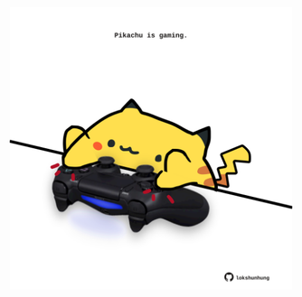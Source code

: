 <!-- built at 24/10/2024, 16:00:43 UTC -->
<p align="center">
  <img width="500" height="500" src="./ReadmeImage.svg">
</p>
